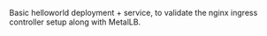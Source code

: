 
Basic helloworld deployment + service, to validate the nginx ingress controller setup along with MetalLB.

